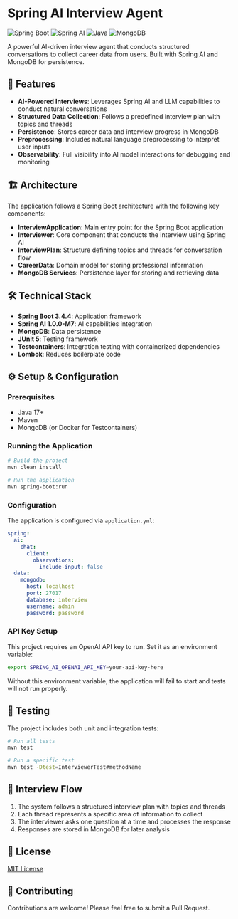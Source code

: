 # Spring AI Interview Agent

![Spring Boot](https://img.shields.io/badge/Spring%20Boot-3.4.4-brightgreen)
![Spring AI](https://img.shields.io/badge/Spring%20AI-1.0.0--M7-blue)
![Java](https://img.shields.io/badge/Java-17-orange)
![MongoDB](https://img.shields.io/badge/MongoDB-5.4.0-green)

A powerful AI-driven interview agent that conducts structured conversations to collect career data from users. Built with Spring AI and MongoDB for persistence.

## 🚀 Features

- **AI-Powered Interviews**: Leverages Spring AI and LLM capabilities to conduct natural conversations
- **Structured Data Collection**: Follows a predefined interview plan with topics and threads
- **Persistence**: Stores career data and interview progress in MongoDB
- **Preprocessing**: Includes natural language preprocessing to interpret user inputs
- **Observability**: Full visibility into AI model interactions for debugging and monitoring

## 🏗️ Architecture

The application follows a Spring Boot architecture with the following key components:

- **InterviewApplication**: Main entry point for the Spring Boot application
- **Interviewer**: Core component that conducts the interview using Spring AI
- **InterviewPlan**: Structure defining topics and threads for conversation flow
- **CareerData**: Domain model for storing professional information
- **MongoDB Services**: Persistence layer for storing and retrieving data

## 🛠️ Technical Stack

- **Spring Boot 3.4.4**: Application framework
- **Spring AI 1.0.0-M7**: AI capabilities integration
- **MongoDB**: Data persistence
- **JUnit 5**: Testing framework
- **Testcontainers**: Integration testing with containerized dependencies
- **Lombok**: Reduces boilerplate code

## ⚙️ Setup & Configuration

### Prerequisites

- Java 17+
- Maven
- MongoDB (or Docker for Testcontainers)

### Running the Application

```bash
# Build the project
mvn clean install

# Run the application
mvn spring-boot:run
```

### Configuration

The application is configured via `application.yml`:

```yaml
spring:
  ai:
    chat:
      client:
        observations:
          include-input: false
  data:
    mongodb:
      host: localhost
      port: 27017
      database: interview
      username: admin
      password: password
```

### API Key Setup

This project requires an OpenAI API key to run. Set it as an environment variable:

```bash
export SPRING_AI_OPENAI_API_KEY=your-api-key-here
```

Without this environment variable, the application will fail to start and tests will not run properly.

## 🧪 Testing

The project includes both unit and integration tests:

```bash
# Run all tests
mvn test

# Run a specific test
mvn test -Dtest=InterviewerTest#methodName
```

## 🧠 Interview Flow

1. The system follows a structured interview plan with topics and threads
2. Each thread represents a specific area of information to collect
3. The interviewer asks one question at a time and processes the response
4. Responses are stored in MongoDB for later analysis

## 📝 License

[MIT License](LICENSE)

## 🤝 Contributing

Contributions are welcome! Please feel free to submit a Pull Request.